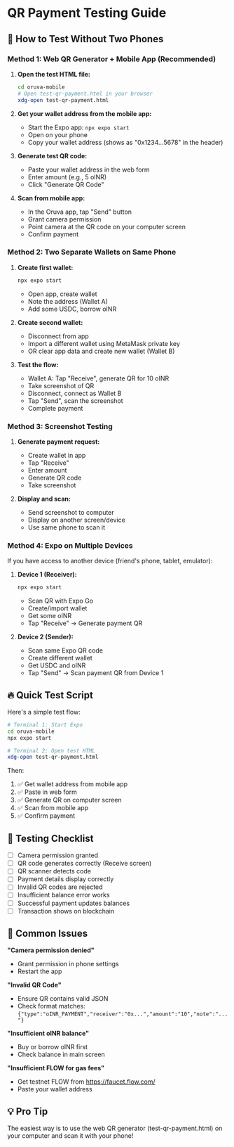 # QR Payment Testing Guide

## 🧪 How to Test Without Two Phones

### Method 1: Web QR Generator + Mobile App (Recommended)

1. **Open the test HTML file:**
   ```bash
   cd oruva-mobile
   # Open test-qr-payment.html in your browser
   xdg-open test-qr-payment.html
   ```

2. **Get your wallet address from the mobile app:**
   - Start the Expo app: `npx expo start`
   - Open on your phone
   - Copy your wallet address (shows as "0x1234...5678" in the header)

3. **Generate test QR code:**
   - Paste your wallet address in the web form
   - Enter amount (e.g., 5 oINR)
   - Click "Generate QR Code"

4. **Scan from mobile app:**
   - In the Oruva app, tap "Send" button
   - Grant camera permission
   - Point camera at the QR code on your computer screen
   - Confirm payment

### Method 2: Two Separate Wallets on Same Phone

1. **Create first wallet:**
   ```bash
   npx expo start
   ```
   - Open app, create wallet
   - Note the address (Wallet A)
   - Add some USDC, borrow oINR

2. **Create second wallet:**
   - Disconnect from app
   - Import a different wallet using MetaMask private key
   - OR clear app data and create new wallet (Wallet B)

3. **Test the flow:**
   - Wallet A: Tap "Receive", generate QR for 10 oINR
   - Take screenshot of QR
   - Disconnect, connect as Wallet B
   - Tap "Send", scan the screenshot
   - Complete payment

### Method 3: Screenshot Testing

1. **Generate payment request:**
   - Create wallet in app
   - Tap "Receive"
   - Enter amount
   - Generate QR code
   - Take screenshot

2. **Display and scan:**
   - Send screenshot to computer
   - Display on another screen/device
   - Use same phone to scan it

### Method 4: Expo on Multiple Devices

If you have access to another device (friend's phone, tablet, emulator):

1. **Device 1 (Receiver):**
   ```bash
   npx expo start
   ```
   - Scan QR with Expo Go
   - Create/import wallet
   - Get some oINR
   - Tap "Receive" → Generate payment QR

2. **Device 2 (Sender):**
   - Scan same Expo QR code
   - Create different wallet
   - Get USDC and oINR
   - Tap "Send" → Scan payment QR from Device 1

## 🔥 Quick Test Script

Here's a simple test flow:

```bash
# Terminal 1: Start Expo
cd oruva-mobile
npx expo start

# Terminal 2: Open test HTML
xdg-open test-qr-payment.html
```

Then:
1. ✅ Get wallet address from mobile app
2. ✅ Paste in web form
3. ✅ Generate QR on computer screen
4. ✅ Scan from mobile app
5. ✅ Confirm payment

## 📱 Testing Checklist

- [ ] Camera permission granted
- [ ] QR code generates correctly (Receive screen)
- [ ] QR scanner detects code
- [ ] Payment details display correctly
- [ ] Invalid QR codes are rejected
- [ ] Insufficient balance error works
- [ ] Successful payment updates balances
- [ ] Transaction shows on blockchain

## 🐛 Common Issues

**"Camera permission denied"**
- Grant permission in phone settings
- Restart the app

**"Invalid QR Code"**
- Ensure QR contains valid JSON
- Check format matches: `{"type":"oINR_PAYMENT","receiver":"0x...","amount":"10","note":"..."}`

**"Insufficient oINR balance"**
- Buy or borrow oINR first
- Check balance in main screen

**"Insufficient FLOW for gas fees"**
- Get testnet FLOW from https://faucet.flow.com/
- Paste your wallet address

## 💡 Pro Tip

The easiest way is to use the web QR generator (test-qr-payment.html) on your computer and scan it with your phone!
